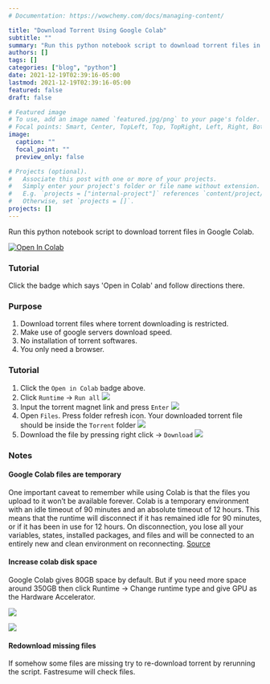 ```yaml
---
# Documentation: https://wowchemy.com/docs/managing-content/

title: "Download Torrent Using Google Colab"
subtitle: ""
summary: "Run this python notebook script to download torrent files in Google Colab"
authors: []
tags: []
categories: ["blog", "python"]
date: 2021-12-19T02:39:16-05:00
lastmod: 2021-12-19T02:39:16-05:00
featured: false
draft: false

# Featured image
# To use, add an image named `featured.jpg/png` to your page's folder.
# Focal points: Smart, Center, TopLeft, Top, TopRight, Left, Right, BottomLeft, Bottom, BottomRight.
image:
  caption: ""
  focal_point: ""
  preview_only: false

# Projects (optional).
#   Associate this post with one or more of your projects.
#   Simply enter your project's folder or file name without extension.
#   E.g. `projects = ["internal-project"]` references `content/project/deep-learning/index.md`.
#   Otherwise, set `projects = []`.
projects: []
---
```


Run this python notebook script to download torrent files in Google Colab.

<a href="https://colab.research.google.com/github/pollmix/google-colab-torrent-downloader/blob/master/torrent.ipynb" target="_parent"><img src="https://colab.research.google.com/assets/colab-badge.svg" alt="Open In Colab"/></a>

### Tutorial

Click the badge which says 'Open in Colab' and follow directions there.

### Purpose

1. Download torrent files where torrent downloading is restricted.
2. Make use of google servers download speed.
3. No installation of torrent softwares.
4. You only need a browser.

### Tutorial

1. Click the `Open in Colab` badge above.
2. Click `Runtime` -> `Run all`
   ![](https://github.com/pollmix/google-colab-torrent-downloader/raw/master/img/1.jpeg)
3. Input the torrent magnet link and press `Enter`
   ![](https://github.com/pollmix/google-colab-torrent-downloader/raw/master/img/2.jpeg)
4. Open `Files`. Press folder refresh icon. Your downloaded torrent file should be inside the `Torrent` folder
   ![](https://github.com/pollmix/google-colab-torrent-downloader/raw/master/img/3.jpeg)
5. Download the file by pressing right click -> `Download`
   ![](https://github.com/pollmix/google-colab-torrent-downloader/raw/master/img/6.jpeg)


### Notes

#### Google Colab files are temporary

One important caveat to remember while using Colab is that the files you upload to it won’t be available forever. Colab is a temporary environment with an idle timeout of 90 minutes and an absolute timeout of 12 hours. This means that the runtime will disconnect if it has remained idle for 90 minutes, or if it has been in use for 12 hours. On disconnection, you lose all your variables, states, installed packages, and files and will be connected to an entirely new and clean environment on reconnecting. [Source](https://neptune.ai/blog/google-colab-dealing-with-files)

#### Increase colab disk space

Google Colab gives 80GB space by default. But if you need more space around 350GB then click Runtime -> Change runtime type and give GPU as the Hardware Accelerator.

![](https://github.com/pollmix/google-colab-torrent-downloader/raw/master/img/4.jpeg)

![](https://github.com/pollmix/google-colab-torrent-downloader/raw/master/img/5.jpeg)

#### Redownload missing files
If somehow some files are missing try to re-download torrent by rerunning the script. Fastresume will check files.

